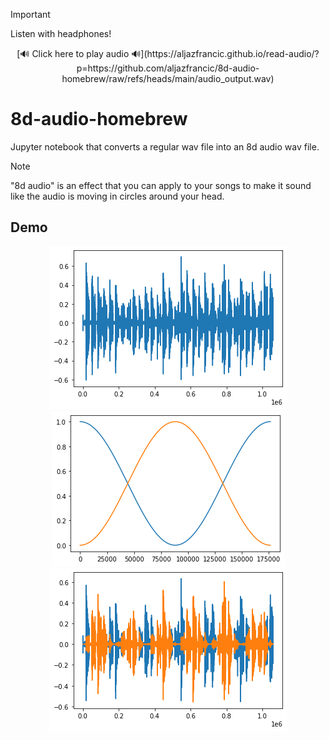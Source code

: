 > [!IMPORTANT]  
> Listen with headphones!

<p align="center">
[🔊 Click here to play audio 🔊](https://aljazfrancic.github.io/read-audio/?p=https://github.com/aljazfrancic/8d-audio-homebrew/raw/refs/heads/main/audio_output.wav)
</p>

# 8d-audio-homebrew
Jupyter notebook that converts a regular wav file into an 8d audio wav file.

> [!NOTE]
> "8d audio" is an effect that you can apply to your songs to make it sound like the audio is moving in circles around your head.

## Demo

<p align="center">

<img src="pics/1.png">
<br>
<img src="pics/2.png">
<br>
<img src="pics/3.png">

</p>
